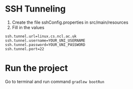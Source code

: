 # SSH Tunneling
1. Create the file sshConfig.properties in src/main/resources
2. Fill in the values
```properties
ssh.tunnel.url=linux.cs.ncl.ac.uk
ssh.tunnel.username=YOUR_UNI_USERNAME
ssh.tunnel.password=YOUR_UNI_PASSWORD
ssh.tunnel.port=22
```

# Run the project
Go to terminal and run command
`gradlew bootRun`